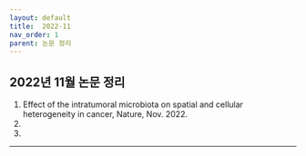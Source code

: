 ```yaml
---
layout: default
title:  2022-11
nav_order: 1
parent: 논문 정리
---
```


## **2022년 11월 논문 정리**  
1. Effect of the intratumoral microbiota on spatial and cellular heterogeneity in cancer, Nature, Nov. 2022.  
2.   
3.   

___


